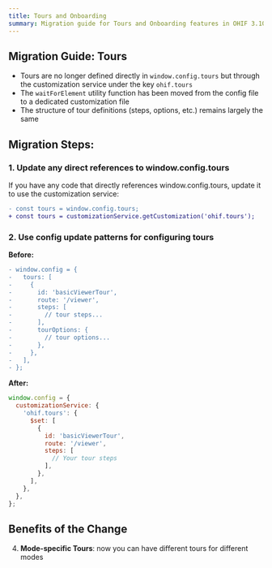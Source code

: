 ```yaml
---
title: Tours and Onboarding
summary: Migration guide for Tours and Onboarding features in OHIF 3.10, explaining the transition from defining tours directly in window.config.tours to using the customization service, enabling mode-specific tours and better organization.
---
```


## Migration Guide: Tours

* Tours are no longer defined directly in `window.config.tours` but through the customization service under the key `ohif.tours`
* The `waitForElement` utility function has been moved from the config file to a dedicated customization file
* The structure of tour definitions (steps, options, etc.) remains largely the same

## Migration Steps:



### 1. Update any direct references to window.config.tours

If you have any code that directly references window.config.tours, update it to use the customization service:

```diff
- const tours = window.config.tours;
+ const tours = customizationService.getCustomization('ohif.tours');
```

### 2. Use config update patterns for configuring tours

**Before:**
```diff
- window.config = {
-   tours: [
-     {
-       id: 'basicViewerTour',
-       route: '/viewer',
-       steps: [
-         // tour steps...
-       ],
-       tourOptions: {
-         // tour options...
-       },
-     },
-   ],
- };
```

**After:**
```javascript
window.config = {
  customizationService: {
    'ohif.tours': {
      $set: [
        {
          id: 'basicViewerTour',
          route: '/viewer',
          steps: [
            // Your tour steps
          ],
        },
      ],
    },
  },
};
```


## Benefits of the Change

4. **Mode-specific Tours**: now you can have different tours for different modes
